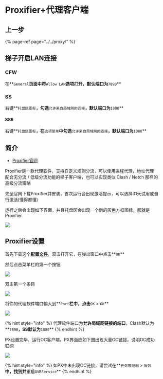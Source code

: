 # Proxifier+代理客户端

## 上一步

{% page-ref page="../../proxy/" %}

## 梯子开启LAN连接

### CFW

在**`General`**页面中将**`Allow LAN`**选项打开，默认端口为**`7890`**

### SS

右键**`托盘区图标`**，勾选**`允许来自局域网的连接`**，默认端口为**`1080`**

#### SSR

右键**`托盘区图标`**，在**`选项菜单`**中勾选**`允许来自局域网的连接`**，默认端口为**`1080`**

## 简介

* [Proxifier官网](https://www.proxifier.com/)

Proxifier是一款代理软件，支持自定义规则分流，可以使用进程代理，地址代理  
配合无分流 / 低级分流功能的梯子客户端，也可以实现类似 Clash / Netch 那样的高级分流策略

先至官网下载Proxifier并安装，首次运行会出现激活提示，可以选择31天试用或自行激活\(懂得都懂\)

运行之后会出现如下界面，并且托盘区会出现一个新的灰色方框图标，那就是Proxifier

![](https://cdn.jsdelivr.net/gh/EYW-015/Oculus-guide-China/img/proxifier/px1.png)

## Proxifier设置

首先下载这个[**配置文件**](https://cdn.jsdelivr.net/gh/eyw015/Oculus-guide-China/proxifier/OculusConfig.ppx)，双击打开它，在弹出窗口中点击**`OK`**

然后点击菜单栏的第一个按钮

![](https://cdn.jsdelivr.net/gh/EYW-015/Oculus-guide-China/img/proxifier/px2.png)

双击第一个条目

![](https://cdn.jsdelivr.net/gh/EYW-015/Oculus-guide-China/img/proxifier/px3.png)

将你的代理软件端口输入到**`Port`**栏中，点击**`OK` &gt; `OK`**

![](https://cdn.jsdelivr.net/gh/EYW-015/Oculus-guide-China/img/proxifier/px4.png)

{% hint style="info" %}
代理软件端口为**允许局域网链接的端口**，Clash默认为**`7890`**，SS默认为**`1080`**
{% endhint %}

PX设置完毕，运行OC客户端，PX界面应如下图出现大量OC链接，说明OC成功联网

![](https://cdn.jsdelivr.net/gh/EYW-015/Oculus-guide-China/img/proxifier/px5.png)

{% hint style="info" %}
如PX中未出现OC链接，请尝试在**`任务管理器` &gt; `服务`**中，找到并**重启`OVRService`**
{% endhint %}

